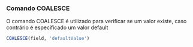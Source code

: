 

### Comando COALESCE

O comando COALESCE é utilizado para verificar se um valor existe, caso contrário é especificado um valor default

```SQL
COALESCE(field, 'defaultValue')
```